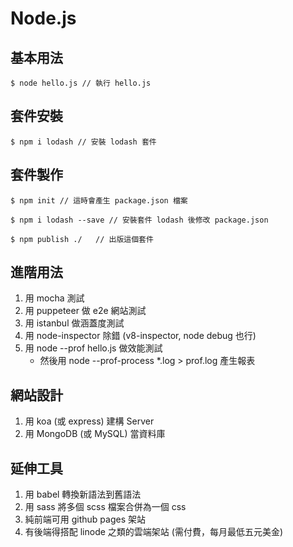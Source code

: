 # Node.js

## 基本用法

```
$ node hello.js // 執行 hello.js
```

## 套件安裝

```
$ npm i lodash // 安裝 lodash 套件
```

## 套件製作

```
$ npm init // 這時會產生 package.json 檔案

$ npm i lodash --save // 安裝套件 lodash 後修改 package.json

$ npm publish ./   // 出版這個套件
```


## 進階用法

1. 用 mocha 測試
2. 用 puppeteer 做 e2e 網站測試
3. 用 istanbul 做涵蓋度測試
4. 用 node-inspector 除錯 (v8-inspector, node debug 也行)
5. 用 node --prof hello.js 做效能測試
    * 然後用 node --prof-process *.log > prof.log 產生報表

## 網站設計

1. 用 koa (或 express) 建構 Server
2. 用 MongoDB (或 MySQL) 當資料庫

## 延伸工具

1. 用 babel 轉換新語法到舊語法
2. 用 sass 將多個 scss 檔案合併為一個 css
3. 純前端可用 github pages 架站
4. 有後端得搭配 linode 之類的雲端架站 (需付費，每月最低五元美金)

